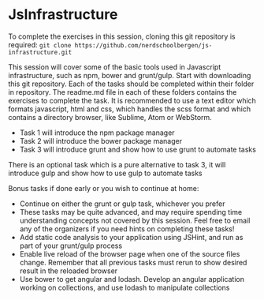 # JsInfrastructure
To complete the exercises in this session, cloning this git repository is required: `git clone https://github.com/nerdschoolbergen/js-infrastructure.git`

This session will cover some of the basic tools used in Javascript infrastructure, such as npm, bower and grunt/gulp.
Start with downloading this git repository. Each of the tasks should be completed within their folder in repository. 
The readme.md file in each of these folders contains the exercises to complete the task. 
It is recommended to use a text editor which formats javascript, html and css, which handles the scss format and which contains a directory browser, like Sublime, Atom or WebStorm.

* Task 1 will introduce the npm package manager
* Task 2 will introduce the bower package manager
* Task 3 will introduce grunt and show how to use grunt to automate tasks

There is an optional task which is a pure alternative to task 3, it will introduce gulp and show how to use gulp to automate tasks

Bonus tasks if done early or you wish to continue at home:
* Continue on either the grunt or gulp task, whichever you prefer
* These tasks may be quite advanced, and may require spending time understanding concepts not covered by this session. Feel free to email any of the organizers if you need hints on completing these tasks!
* Add static code analysis to your application using JSHint, and run as part of your grunt/gulp process
* Enable live reload of the browser page when one of the source files change. Remember that all previous tasks must rerun to show desired result in the reloaded browser
* Use bower to get angular and lodash. Develop an angular application working on collections, and use lodash to manipulate collections